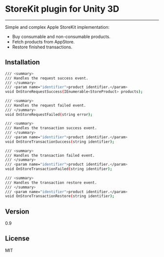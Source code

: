 StoreKit plugin for Unity 3D
=========
---
Simple and complex Apple StoreKit implementation:

  - Buy consumable and non-consumable products.
  - Fetch products from AppStore.
  - Restore finished transactions.

Installation
--------------

```sh
/// <summary>
/// Handles the request success event.
/// </summary>
/// <param name="identifier">product identifier.</param>
void OnStoreRequestSuccess(IEnumerable<StoreProduct> products);
		
/// <summary>
/// Handles the request failed event.
/// </summary>
void OnStoreRequestFailed(string error);
		
/// <summary>
/// Handles the transaction success event.
/// </summary>
/// <param name="identifier">product identifier.</param>
void OnStoreTransactionSuccess(string identifier);
		
/// <summary>
/// Handles the transaction failed event.
/// </summary>
/// <param name="identifier">product identifier.</param>
void OnStoreTransactionFailed(string identifier);
		
/// <summary>
/// Handles the transaction restore event.
/// </summary>
/// <param name="identifier">product identifier.</param>
void OnStoreTransactionRestore(string identifier);
```

Version
----

0.9

License
----

MIT
